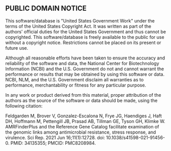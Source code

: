 
## PUBLIC DOMAIN NOTICE

This software/database is "United States Government Work" under the terms of
the United States Copyright Act. It was written as part of the authors'
official duties for the United States Government and thus cannot be
copyrighted. This software/database is freely available to the public for use
without a copyright notice. Restrictions cannot be placed on its present or
future use.

Although all reasonable efforts have been taken to ensure  the accuracy and
reliability of the software and data, the National Center for Biotechnology
Information (NCBI) and the U.S. Government do not and cannot warrant the
performance or results that may be obtained by using this  software or data.
NCBI, NLM, and the U.S. Government disclaim all warranties as to performance,
merchantability or fitness for any particular purpose.

In any work or product derived from this material, proper attribution of the
authors as the source of the software or data should be made, using the following
citation:

Feldgarden M, Brover V, Gonzalez-Escalona N, Frye JG, Haendiges J, Haft DH,
Hoffmann M, Pettengill JB, Prasad AB, Tillman GE, Tyson GH, Klimke W.
AMRFinderPlus and the Reference Gene Catalog facilitate examination of the
genomic links among antimicrobial resistance, stress response, and virulence.
Sci Rep. 2021 Jun 16;11(1):12728. doi: 10.1038/s41598-021-91456-0. PMID:
34135355; PMCID: PMC8208984.
